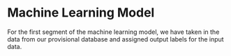 # Machine Learning Model

For the first segment of the machine learning model, we have taken in the data from our provisional database and assigned output labels for the input data. 
